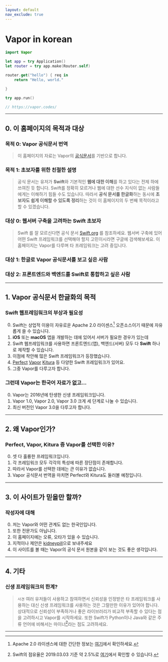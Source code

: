 ```yaml
---
layout: default
nav_exclude: true
---
```


# Vapor in korean
```swift
import Vapor

let app = try Application()
let router = try app.make(Router.self)

router.get("hello") { req in
    return "Hello, world."

}

try app.run()

// https://vapor.codes/
```
---
## 0. 이 홈페이지의 목적과 대상
### 목적 0: Vapor 공식문서 번역
> 이 홈페이지의 자료는 Vapor의 [공식문서][Vapor doc]를 기반으로 합니다.

### 목적 1: 초보자를 위한 친절한 설명
> 공식 문서는 유저가 **Swift**와 기본적인 **웹에 대한 이해**를 하고 있다는 전제 하에 쓰여진 듯 합니다. Swift를 정확히 모르거나 웹에 대한 선수 지식이 없는 사람들에게는 이해하기 힘들 수도 있습니다. 따라서 **공식 문서를 한글화**하는 동시에 **초보자도 쉽게 이해할 수 있도록 정리**하는 것이 이 홈페이지의 두 번째 목적이라고 할 수 있겠습니다.  

### 대상 0: 웹서버 구축을 고려하는 Swift 초보자
> Swift 를 잘 모르신다면 공식 문서 [Swift.org](https://swift.org) 를 참조하세요. 웹서버 구축에 있어 어떤 Swift 프레임워크를 선택해야 할지 고민이시라면 구글에 검색해보세요. 이 홈페이지는 Vapor를 다루며 타 프레임워크는 고려 중입니다.

### 대상 1: 한글로 Vapor 공식문서를 보고 싶은 사람

### 대상 2: 프론트엔드와 백엔드를 Swift로 통합하고 싶은 사람

---
## 1. Vapor 공식문서 한글화의 목적

### Swift 웹프레임워크의 부상과 필요성

0. Swift는 상업적 이용이 자유로운 Apache 2.0 라이센스[^apacheLicense] 오픈소스이기 때문에 자유롭게 쓸 수 있습니다.
1. **iOS** 또는 **macOS** 앱을 개발하는 데에 있어서 서버가 필요한 경우가 있는데
2. Swift 웹프레임워크를 사용하면 프론트엔드(앱), 백엔드(서버) 모두 다 **Swift** 하나로 제작할 수 있습니다.
3. 이점에 착안해 많은 Swift 프레임워크가 등장했습니다.
3. [Perfect][Perfect] [Vapor][Vapor] [Kitura][Kitura] 등 다양한 Swift 프레임워크가 있어요.
4. 그중 Vapor를 다루고자 합니다.

  
### 그런데 Vapor는 한국어 자료가 없고...

0. Vapor는 2016년에 탄생한 신생 프레임워크입니다.
1. Vapor 1.0, Vapor 2.0, Vapor 3.0 크게 세 단계로 나눌 수 있습니다.
2. 최신 버전인 Vapor 3.0을 다루고자 합니다.

  
---
## 2. 왜 Vapor인가?
### Perfect, Vapor, Kitura 중 Vapor를 선택한 이유?

0. 셋 다 훌륭한 프레임워크입니다.
1. 각 프레임워크 모두 각각의 특성에 따른 장단점이 존재합니다.
2. 따라서 Vapor를 선택한 데에는 큰 이유가 없습니다.
3. Vapor 공식문서 번역을 마치면 Perfect와 Kitura도 둘러볼 예정입니다.

---
## 3. 이 사이트가 믿을만 할까?
### 작성자에 대해

0. 저는 Vapor와 어떤 관계도 없는 한국인입니다.
1. 또한 전문가도 아닙니다.
2. 이 홈페이지에는 오류, 오타가 있을 수 있습니다.
3. 지적이나 제안은 [kidneypill](mailto:kidneypill@protonmail.com)으로 보내주세요
4. 이 사이트를 볼 때는 Vapor의 공식 문서 원본을 같이 보는 것도 좋은 생각입니다.

---
## 4. 기타
### 신생 프레임워크의 한계?  
  
> ```사견``` 여러 유저들이 사용하고 참여하면서 신뢰성을 인정받은 타 프레임워크를 사용하는 대신 신생 프레임워크를 사용하는 것은 그럴만한 이유가 있어야 합니다. 상대적으로 신뢰성이 부족하거나 좋은 라이브러리가 비교적 부족할 수 있다는 점을 고려하시고 Vapor를 시작하세요.
또한 Swift가 Python이나 Java와 같은 주류 언어에 비해서는 마이너[^swift]라는 점도 고려하세요.  

---

[Vapor]: <https://vapor.codes/> "Vapor"
[Vapor doc]: <https://docs.vapor.codes/3.0/> "Vapor doc"
[Perfect]: <https://perfect.org> "Perfect"
[Kitura]: <https://www.kitura.io> "Kitura"
[Raywend]: <https://raywenderlich.com> "Raywend"


[^swift]:  Swift의 점유율은 2019.03.03 기준 약 2.5%로 [여기](http://pypl.github.io/PYPL.html)에서 확인할 수 있습니다.
[^apacheLicense]: Apache 2.0 라이센스에 대한 간단한 정보는 [여기](https://tldrlegal.com/license/apache-license-2.0-%28apache-2.0%29)에서 확인하세요.